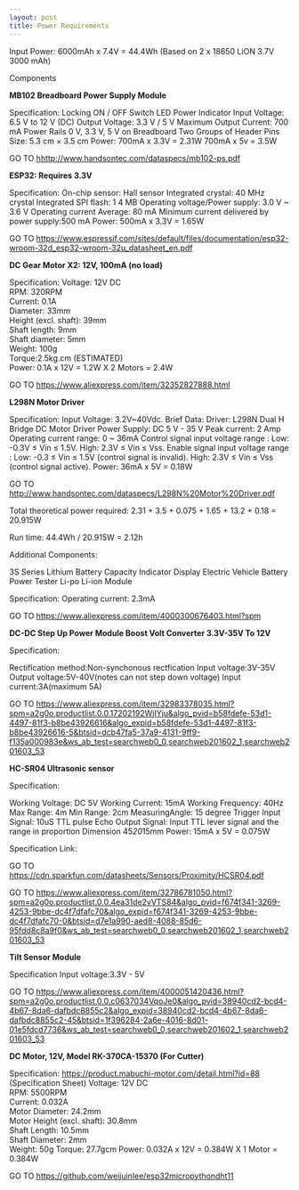 ```yaml
---
layout: post
title: Power Requirements 
---
```


Input Power: 6000mAh x 7.4V = 44.4Wh (Based on 2 x 18650 LiON 3.7V 3000 mAh)


Components

**MB102 Breadboard Power Supply Module**

Specification:
Locking ON / OFF Switch
LED Power Indicator
Input Voltage: 6.5 V to 12 V (DC)
Output Voltage: 3.3 V / 5 V
Maximum Output Current: 700 mA
Power Rails 0 V, 3.3 V, 5 V on Breadboard
Two Groups of Header Pins
Size: 5.3 cm × 3.5 cm
Power: 700mA x 3.3V = 2.31W
	 700mA x 5v = 3.5W

GO TO <a href="http://www.handsontec.com/dataspecs/mb102-ps.pdf">hhttp://www.handsontec.com/dataspecs/mb102-ps.pdf</a>


**ESP32: Requires 3.3V**

Specification:
On-chip sensor: Hall sensor
Integrated crystal: 40 MHz crystal
Integrated SPI flash: 1 4 MB
Operating voltage/Power supply: 3.0 V ~ 3.6 V
Operating current Average: 80 mA
Minimum current delivered by power supply:500 mA
Power: 500mA x 3.3V = 1.65W

GO TO <a href="https://www.espressif.com/sites/default/files/documentation/esp32-wroom-32d_esp32-wroom-32u_datasheet_en.pdf">https://www.espressif.com/sites/default/files/documentation/esp32-wroom-32d_esp32-wroom-32u_datasheet_en.pdf</a>

**DC Gear Motor X2: 12V, 100mA (no load)**

Specification:
Voltage: 12V DC    
RPM: 320RPM    
Current: 0.1A    
Diameter: 33mm    
Height (excl. shaft): 39mm    
Shaft length: 9mm    
Shaft diameter: 5mm    
Weight: 100g     
Torque:2.5kg.cm  (ESTIMATED)  
Power: 0.1A x 12V = 1.2W X 2 Motors = 2.4W

GO TO <a href="https://www.aliexpress.com/item/32352827888.html">https://www.aliexpress.com/item/32352827888.html</a>

**L298N Motor Driver**

Specification:
Input Voltage: 3.2V~40Vdc.
Brief Data:
Driver: L298N Dual H Bridge DC Motor Driver
Power Supply: DC 5 V - 35 V
Peak current: 2 Amp
Operating current range: 0 ~ 36mA
Control signal input voltage range :
Low: -0.3V ≤ Vin ≤ 1.5V.
High: 2.3V ≤ Vin ≤ Vss.
Enable signal input voltage range :
Low: -0.3 ≤ Vin ≤ 1.5V (control signal is invalid).
High: 2.3V ≤ Vin ≤ Vss (control signal active).
Power: 36mA x 5V = 0.18W

GO TO <a href="http://www.handsontec.com/dataspecs/L298N%20Motor%20Driver.pdf">http://www.handsontec.com/dataspecs/L298N%20Motor%20Driver.pdf</a>

Total theoretical power required: 2.31 + 3.5 + 0.075 + 1.65 + 13.2 + 0.18 = 20.915W

Run time: 44.4Wh / 20.915W = 2.12h

Additional Components:

3S Series Lithium Battery Capacity Indicator Display Electric Vehicle Battery Power Tester Li-po Li-ion Module


Specification:
Operating current: 2.3mA

GO TO <a href="https://www.aliexpress.com/item/4000300676403.html?spm">https://www.aliexpress.com/item/4000300676403.html?spm</a>


**DC-DC Step Up Power Module Boost Volt Converter 3.3V-35V To 12V**

Specification:

Rectification method:Non-synchonous rectfication
Input voltage:3V-35V
Output voltage:5V-40V(notes can not step down voltage)
Input current:3A(maximum 5A)

GO TO <a href="https://www.aliexpress.com/item/32983378035.html?spm=a2g0o.productlist.0.0.17202192WjIYju&algo_pvid=b58fdefe-53d1-4497-81f3-b8be43926616&algo_expid=b58fdefe-53d1-4497-81f3-b8be43926616-5&btsid=dcb47fa5-37a9-4131-9ff9-f135a000983e&ws_ab_test=searchweb0_0,searchweb201602_1,searchweb201603_53">https://www.aliexpress.com/item/32983378035.html?spm=a2g0o.productlist.0.0.17202192WjIYju&algo_pvid=b58fdefe-53d1-4497-81f3-b8be43926616&algo_expid=b58fdefe-53d1-4497-81f3-b8be43926616-5&btsid=dcb47fa5-37a9-4131-9ff9-f135a000983e&ws_ab_test=searchweb0_0,searchweb201602_1,searchweb201603_53</a>


**HC-SR04 Ultrasonic sensor**
	
Specification:

Working Voltage: DC 5V
Working Current: 15mA
Working Frequency: 40Hz
Max Range: 4m
Min Range: 2cm
MeasuringAngle: 15 degree
Trigger Input Signal: 10uS TTL pulse
Echo Output Signal: Input TTL lever signal and the range in
proportion
Dimension 45*20*15mm 
Power: 15mA x 5V = 0.075W

Specification Link:

GO TO <a href="https://cdn.sparkfun.com/datasheets/Sensors/Proximity/HCSR04.pdf">https://cdn.sparkfun.com/datasheets/Sensors/Proximity/HCSR04.pdf</a>

GO TO <a href="https://www.aliexpress.com/item/32786781050.html?spm=a2g0o.productlist.0.0.4ea31de2vVTS84&algo_pvid=f674f341-3269-4253-9bbe-dc4f7dfafc70&algo_expid=f674f341-3269-4253-9bbe-dc4f7dfafc70-0&btsid=d7e1a990-aed8-4088-85d6-95fdd8c8a9f0&ws_ab_test=searchweb0_0,searchweb201602_1,searchweb201603_53">https://www.aliexpress.com/item/32786781050.html?spm=a2g0o.productlist.0.0.4ea31de2vVTS84&algo_pvid=f674f341-3269-4253-9bbe-dc4f7dfafc70&algo_expid=f674f341-3269-4253-9bbe-dc4f7dfafc70-0&btsid=d7e1a990-aed8-4088-85d6-95fdd8c8a9f0&ws_ab_test=searchweb0_0,searchweb201602_1,searchweb201603_53</a>

**Tilt Sensor Module**

Specification
Input voltage:3.3V - 5V

GO TO <a href="hhttps://www.aliexpress.com/item/4000051420436.html?spm=a2g0o.productlist.0.0.c0637034VqoJe0&algo_pvid=38940cd2-bcd4-4b67-8da6-dafbdc8855c2&algo_expid=38940cd2-bcd4-4b67-8da6-dafbdc8855c2-45&btsid=1f396284-2a6e-4016-8d01-01e5fdcd7736&ws_ab_test=searchweb0_0,searchweb201602_1,searchweb201603_53">https://www.aliexpress.com/item/4000051420436.html?spm=a2g0o.productlist.0.0.c0637034VqoJe0&algo_pvid=38940cd2-bcd4-4b67-8da6-dafbdc8855c2&algo_expid=38940cd2-bcd4-4b67-8da6-dafbdc8855c2-45&btsid=1f396284-2a6e-4016-8d01-01e5fdcd7736&ws_ab_test=searchweb0_0,searchweb201602_1,searchweb201603_53</a>

**DC Motor, 12V, Model RK-370CA-15370 (For Cutter)**

Specification:
https://product.mabuchi-motor.com/detail.html?id=88 (Specification Sheet)
Voltage: 12V DC    
RPM: 5500RPM    
Current: 0.032A    
Motor Diameter: 24.2mm    
Motor Height (excl. shaft): 30.8mm    
Shaft Length: 10.5mm   
Shaft Diameter: 2mm    
Weight: 50g
Torque: 27.7gcm
Power: 0.032A x 12V = 0.384W X 1 Motor = 0.384W

GO TO <a href="https://www.aliexpress.com/item/33010469151.html">https://github.com/weijuinlee/esp32micropythondht11</a>

